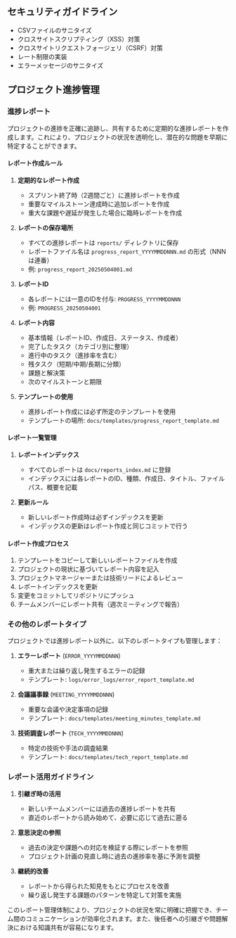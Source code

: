 ## セキュリティガイドライン

- CSVファイルのサニタイズ
- クロスサイトスクリプティング（XSS）対策
- クロスサイトリクエストフォージェリ（CSRF）対策
- レート制限の実装
- エラーメッセージのサニタイズ

## プロジェクト進捗管理

### 進捗レポート

プロジェクトの進捗を正確に追跡し、共有するために定期的な進捗レポートを作成します。これにより、プロジェクトの状況を透明化し、潜在的な問題を早期に特定することができます。

#### レポート作成ルール

1. **定期的なレポート作成**
   - スプリント終了時（2週間ごと）に進捗レポートを作成
   - 重要なマイルストーン達成時に追加レポートを作成
   - 重大な課題や遅延が発生した場合に臨時レポートを作成

2. **レポートの保存場所**
   - すべての進捗レポートは `reports/` ディレクトリに保存
   - レポートファイル名は `progress_report_YYYYMMDDNNN.md` の形式（NNNは連番）
   - 例: `progress_report_20250504001.md`

3. **レポートID**
   - 各レポートには一意のIDを付与: `PROGRESS_YYYYMMDDNNN`
   - 例: `PROGRESS_20250504001`

4. **レポート内容**
   - 基本情報（レポートID、作成日、ステータス、作成者）
   - 完了したタスク（カテゴリ別に整理）
   - 進行中のタスク（進捗率を含む）
   - 残タスク（短期/中期/長期に分類）
   - 課題と解決策
   - 次のマイルストーンと期限

5. **テンプレートの使用**
   - 進捗レポート作成には必ず所定のテンプレートを使用
   - テンプレートの場所: `docs/templates/progress_report_template.md`

#### レポート一覧管理

1. **レポートインデックス**
   - すべてのレポートは `docs/reports_index.md` に登録
   - インデックスには各レポートのID、種類、作成日、タイトル、ファイルパス、概要を記載

2. **更新ルール**
   - 新しいレポート作成時は必ずインデックスを更新
   - インデックスの更新はレポート作成と同じコミットで行う

#### レポート作成プロセス

1. テンプレートをコピーして新しいレポートファイルを作成
2. プロジェクトの現状に基づいてレポート内容を記入
3. プロジェクトマネージャーまたは技術リードによるレビュー
4. レポートインデックスを更新
5. 変更をコミットしてリポジトリにプッシュ
6. チームメンバーにレポート共有（週次ミーティングで報告）

### その他のレポートタイプ

プロジェクトでは進捗レポート以外に、以下のレポートタイプも管理します：

1. **エラーレポート** (`ERROR_YYYYMMDDNNN`)
   - 重大または繰り返し発生するエラーの記録
   - テンプレート: `logs/error_logs/error_report_template.md`

2. **会議議事録** (`MEETING_YYYYMMDDNNN`)
   - 重要な会議や決定事項の記録
   - テンプレート: `docs/templates/meeting_minutes_template.md`

3. **技術調査レポート** (`TECH_YYYYMMDDNNN`)
   - 特定の技術や手法の調査結果
   - テンプレート: `docs/templates/tech_report_template.md`

### レポート活用ガイドライン

1. **引継ぎ時の活用**
   - 新しいチームメンバーには過去の進捗レポートを共有
   - 直近のレポートから読み始めて、必要に応じて過去に遡る

2. **意思決定の参照**
   - 過去の決定や課題への対応を検証する際にレポートを参照
   - プロジェクト計画の見直し時に過去の進捗率を基に予測を調整

3. **継続的改善**
   - レポートから得られた知見をもとにプロセスを改善
   - 繰り返し発生する課題のパターンを特定して対策を実施

このレポート管理体制により、プロジェクトの状況を常に明確に把握でき、チーム間のコミュニケーションが効率化されます。また、後任者への引継ぎや問題解決における知識共有が容易になります。